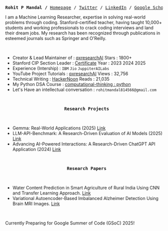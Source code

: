 
  
  <p><pre align="center">
<strong>Rohit P Mandal /</strong> <a href="https://xiaowuc2.vercel.app">​Homepage​</a> / <a href="https://twitter.com/xiaowuc2">Twitter</a> / <a href="https://linkedin.com/in/xiaowuc2">​LinkedIn​</a> / <a href="https://scholar.google.com/citations?user=iHd8-ZkAAAAJ&hl=en">​Google Scholar​</a> / <a href="https://leetcode.com/xiaowuc2">​LeetCode​</a> / <a href="https://www.youtube.com/channel/UCX7oe66V8zyFpAJyMfPL9VA">​YouTube​</a></pre></p>

I am a Machine Learning Researcher, expertise in solving real-world problems through coding. Stanford-certified teacher, having taught 10,000+ students and working professionals to crack coding interviews and land their dream jobs. My research has been recognized through publications in esteemed journals such as Springer and O'Reilly. 

<br>

- Creator & Lead Maintainer of : [qxresearchAI](http://www.qxresearch.org/) Stars : 1800+ 
- Stanford CIP Section Leader : [Certificate](https://digitalcredential.stanford.edu/check/B506EC9312CFC25A9645B34A9B9A005E1B68099F49F5DBC8B0F28FCD9525C59Cb2Nma3dPOVN6QjQwMW9vNWhpaENsZGNnck5BOFF0d3lqbnZERmpuT0tpVEtiNWZQ) Year : 2023 2024 2025
- Experience (Intership) : `IBM` `Jio` `JuppiterAILabs`
- YouTube Project Tutorials : [qxresearchAI](https://www.youtube.com/@qxresearch/featured) Views : 32,756 
- Technical Writing : [HackerNoon](https://hackernoon.com/50-python-projects-10-lines-of-code)  Reads : 21,035
- My Python DSA Course : [computational-thinking : python](https://qxresearch.github.io/python/) 
- Let's Have an intellectual conversation : `rohitmandal814566@gmail.com`

<br>


<p><pre align="center">
  <strong>Research Projects</strong>
</pre></p>

<br>

- Gemma: Real-World Applications (2025) [Link](https://github.com/xiaowuc2/Gemma-Real-World-Applications)
- LLM-API-Benchmark: A Research-Driven Evaluation of AI Models (2025) [Link](https://github.com/xiaowuc2/LLM-API-Benchmark)
- Advancing AI-Powered Interactions: A Research-Driven ChatGPT API Application (2024) [Link](https://github.com/xiaowuc2/ChatGPT-Python-Applications)

<br>



<p><pre align="center">
  <strong>Research Papers</strong>
</pre></p>

<br>

- Water Content Prediction in Smart Agriculture of Rural India Using CNN and Transfer Learning Approach. [Link](https://www.oreilly.com/library/view/intelligent-decision-support/9781119896432/c10.xhtml)
- Variational Autoencoder-Based Imbalanced Alzheimer Detection Using Brain MRI Images. [Link](https://link.springer.com/chapter/10.1007/978-981-19-1657-1_14)

<br>

Currently Preparing for Google Summer of Code (GSoC) 2025!

